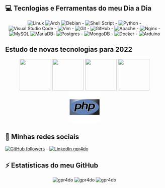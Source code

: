 ## 💻 Tecnlogias e Ferramentas do meu Dia a Dia
<div align="center">
<img alt="Linux" src="https://img.shields.io/badge/Linux-FCC624?style=for-the-badge&logo=linux&logoColor=black" /> <img alt="Arch" src="https://img.shields.io/badge/Arch%20Linux-1793D1?logo=arch-linux&logoColor=fff&style=for-the-badge" /> <img alt="Debian" src="https://img.shields.io/badge/Debian-D70A53?style=for-the-badge&logo=debian&logoColor=white" /> - <img alt="Shell Script" src="https://img.shields.io/badge/shell_script-%23121011.svg?style=for-the-badge&logo=gnu-bash&logoColor=white"/> - <img alt="Python" src="https://img.shields.io/badge/python-%2314354C.svg?style=for-the-badge&logo=python&logoColor=white"/> - <img alt="Visual Studio Code" src="https://img.shields.io/badge/VisualStudioCode-0078d7.svg?style=for-the-badge&logo=visual-studio-code&logoColor=white"/> - <img alt="Vim" src="https://img.shields.io/badge/VIM-%2311AB00.svg?style=for-the-badge&logo=vim&logoColor=white"/> - <img alt="Git" src="https://img.shields.io/badge/git-%23F05033.svg?style=for-the-badge&logo=git&logoColor=white"/> - <img alt="GitHub" src="https://img.shields.io/badge/github-%23121011.svg?style=for-the-badge&logo=github&logoColor=white"/> - <img alt="Apache" src="https://img.shields.io/badge/apache-%23D42029.svg?style=for-the-badge&logo=apache&logoColor=white"/> - <img alt="Nginx" src="https://img.shields.io/badge/nginx-%23009639.svg?style=for-the-badge&logo=nginx&logoColor=white"/> - <img alt="MySQL" src="https://img.shields.io/badge/mysql-%2300f.svg?style=for-the-badge&logo=mysql&logoColor=white"/> <img alt="MariaDB" src="https://img.shields.io/badge/MariaDB-003545?style=for-the-badge&logo=mariadb&logoColor=white" />- <img alt="Postgres" src ="https://img.shields.io/badge/postgres-%23316192.svg?style=for-the-badge&logo=postgresql&logoColor=white"/> - <img alt="MongoDB" src ="https://img.shields.io/badge/MongoDB-%234ea94b.svg?style=for-the-badge&logo=mongodb&logoColor=white"/> - <img alt="Docker" src="https://img.shields.io/badge/docker-%230db7ed.svg?style=for-the-badge&logo=docker&logoColor=white"/> - <img alt="Arduino" src="https://img.shields.io/badge/-Arduino-00979D?style=for-the-badge&logo=Arduino&logoColor=white"/>
</div>

## Estudo de novas tecnologias para 2022
<div align="center">
<img src="https://cdn.jsdelivr.net/gh/devicons/devicon/icons/vagrant/vagrant-original.svg" width="100" height="100" /> <img src="https://cdn.jsdelivr.net/gh/devicons/devicon/icons/docker/docker-original-wordmark.svg" width="100" height="100" /> <img src="https://cdn.jsdelivr.net/gh/devicons/devicon/icons/kubernetes/kubernetes-plain-wordmark.svg" width="100" height="100" /> <img src="https://cdn.jsdelivr.net/gh/devicons/devicon/icons/python/python-original-wordmark.svg" width="100" height="100" /> <img src="https://github.com/devicons/devicon/blob/v2.15.1/icons/php/php-original.svg" width="100" height="100" />
</div>

## 🚀 Minhas redes sociais 
[![GitHub followers](https://img.shields.io/github/followers/gpr4do?label=GitHub&logo=Github&style=for-the-badge)](https://github.com/gpr4do/) - [![LinkedIn gpr4do](https://img.shields.io/badge/LinkedIn-0077B5?style=for-the-badge&logo=linkedin&logoColor=white)](https://www.linkedin.com/in/gpr4do/) 

## ⚡ Estatísticas do meu GitHub
<div align="center">
<img src="https://github-readme-stats.vercel.app/api/top-langs?username=gpr4do&show_icons=true&theme=dark&locale=en&layout=compact" alt="gpr4do"/>
<img src="https://github-readme-stats.vercel.app/api?username=gpr4do&show_icons=true&theme=dark&locale=en" alt="gpr4do"/>
<img src="https://github-readme-streak-stats.herokuapp.com/?user=gpr4do&theme=dark" alt="gpr4do"/>
</div>
